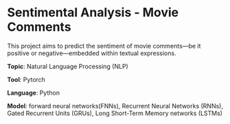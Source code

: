 # Sentimental Analysis - Movie Comments
This project aims to predict the sentiment of movie comments—be it positive or negative—embedded within textual expressions. 



**Topic**: Natural Language Processing (NLP) 

**Tool**: Pytorch

**Language**: Python

**Model**:  forward neural networks(FNNs), Recurrent Neural Networks (RNNs), Gated Recurrent Units (GRUs), Long Short-Term Memory networks (LSTMs)
